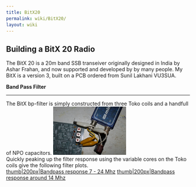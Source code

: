 ```yaml
---
title: BitX20
permalink: wiki/BitX20/
layout: wiki
---
```


Building a BitX 20 Radio
------------------------

The BitX 20 is a 20m band SSB transeiver originally designed in India by
Ashar Frahan, and now supported and developed by by many people. My BitX
is a version 3, built on a PCB ordered from Sunil Lakhani VU3SUA.

**Band Pass Filter**

------------------------------------------------------------------------

The BitX bp-filter is simply constructed from three Toko coils and a
handfull of NPO capacitors.
<img src="Bp-filter_001.jpg" title="fig:Bandpass filter under test" alt="Bandpass filter under test" width="200" />  
Quickly peaking up the filter response using the variable cores on the
Toko coils give the following filter plots.  
[thumb|200px|Bandpass response 7 - 24
Mhz](image:20m-bp-filter-full.png "wikilink") [thumb|200px|Bandpass
response around 14 Mhz](image:20m-bp-filter.png "wikilink")
